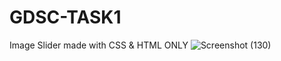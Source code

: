 # GDSC-TASK1
Image Slider made with CSS &amp; HTML ONLY
![Screenshot (130)](https://user-images.githubusercontent.com/83290371/133390087-e375d2c5-11e7-488a-a508-41ac85e49f49.png)


